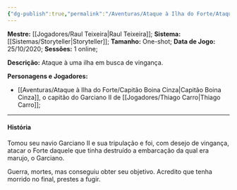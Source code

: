 ```yaml
---
{"dg-publish":true,"permalink":"/Aventuras/Ataque à Ilha do Forte/Ataque à Ilha do Forte/","created":"2025-10-14T11:36:18.789-03:00"}
---
```


**Mestre:** [[Jogadores/Raul Teixeira\|Raul Teixeira]];
**Sistema:**  [[Sistemas/Storyteller\|Storyteller]];
**Tamanho:** One-shot;
**Data de Jogo:** 25/10/2020;
**Sessões:** 1 online;

**Descrição:** Ataque à uma ilha em busca de vingança.

**Personagens e Jogadores:**
- [[Aventuras/Ataque à Ilha do Forte/Capitão Boina Cinza\|Capitão Boina Cinza]], o capitão do Garciano II de [[Jogadores/Thiago Carro\|Thiago Carro]];

---
#### História
Tomou seu navio Garciano II e sua tripulação e foi, com desejo de vingança, atacar o Forte daquele que tinha destruído a embarcação da qual era marujo, o Garciano.

Guerra, mortes, mas conseguiu obter seu objetivo. Acredito que tenha morrido no final, prestes a fugir. 

